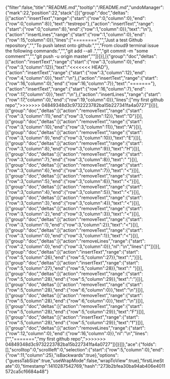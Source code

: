 {"filter":false,"title":"README.md","tooltip":"/README.md","undoManager":{"mark":22,"position":22,"stack":[[{"group":"doc","deltas":[{"action":"insertText","range":{"start":{"row":0,"column":0},"end":{"row":0,"column":8}},"text":"testrepo"},{"action":"insertText","range":{"start":{"row":0,"column":8},"end":{"row":1,"column":0}},"text":"\n"},{"action":"insertLines","range":{"start":{"row":1,"column":0},"end":{"row":15,"column":0}},"lines":["========","","Just a test Github repository","","To push latest onto github:","","From cloud9 terminal issue the following commands:","","git add --all .","","git commit -m \"some comment\"","","git push -u origin master",""]}]}],[{"group":"doc","deltas":[{"action":"insertText","range":{"start":{"row":3,"column":0},"end":{"row":3,"column":12}},"text":"<<<<<<< HEAD"},{"action":"insertText","range":{"start":{"row":3,"column":12},"end":{"row":4,"column":0}},"text":"\n"},{"action":"insertText","range":{"start":{"row":16,"column":0},"end":{"row":16,"column":7}},"text":"======="},{"action":"insertText","range":{"start":{"row":16,"column":7},"end":{"row":17,"column":0}},"text":"\n"},{"action":"insertLines","range":{"start":{"row":17,"column":0},"end":{"row":19,"column":0}},"lines":["my first github repo",">>>>>>> 04849348d3c9732223782ba15b227341fa4a0727"]}]}],[{"group":"doc","deltas":[{"action":"removeText","range":{"start":{"row":3,"column":11},"end":{"row":3,"column":12}},"text":"D"}]}],[{"group":"doc","deltas":[{"action":"removeText","range":{"start":{"row":3,"column":10},"end":{"row":3,"column":11}},"text":"A"}]}],[{"group":"doc","deltas":[{"action":"removeText","range":{"start":{"row":3,"column":9},"end":{"row":3,"column":10}},"text":"E"}]}],[{"group":"doc","deltas":[{"action":"removeText","range":{"start":{"row":3,"column":8},"end":{"row":3,"column":9}},"text":"H"}]}],[{"group":"doc","deltas":[{"action":"removeText","range":{"start":{"row":3,"column":7},"end":{"row":3,"column":8}},"text":" "}]}],[{"group":"doc","deltas":[{"action":"removeText","range":{"start":{"row":3,"column":6},"end":{"row":3,"column":7}},"text":"<"}]}],[{"group":"doc","deltas":[{"action":"removeText","range":{"start":{"row":3,"column":5},"end":{"row":3,"column":6}},"text":"<"}]}],[{"group":"doc","deltas":[{"action":"removeText","range":{"start":{"row":3,"column":4},"end":{"row":3,"column":5}},"text":"<"}]}],[{"group":"doc","deltas":[{"action":"removeText","range":{"start":{"row":3,"column":3},"end":{"row":3,"column":4}},"text":"<"}]}],[{"group":"doc","deltas":[{"action":"removeText","range":{"start":{"row":3,"column":2},"end":{"row":3,"column":3}},"text":"<"}]}],[{"group":"doc","deltas":[{"action":"removeText","range":{"start":{"row":3,"column":1},"end":{"row":3,"column":2}},"text":"<"}]}],[{"group":"doc","deltas":[{"action":"removeText","range":{"start":{"row":3,"column":0},"end":{"row":3,"column":1}},"text":"<"}]}],[{"group":"doc","deltas":[{"action":"removeLines","range":{"start":{"row":2,"column":0},"end":{"row":3,"column":0}},"nl":"\n","lines":[""]}]}],[{"group":"doc","deltas":[{"action":"insertText","range":{"start":{"row":5,"column":26},"end":{"row":5,"column":27}},"text":","}]}],[{"group":"doc","deltas":[{"action":"insertText","range":{"start":{"row":5,"column":27},"end":{"row":5,"column":28}},"text":" "}]}],[{"group":"doc","deltas":[{"action":"removeText","range":{"start":{"row":5,"column":28},"end":{"row":5,"column":29}},"text":":"}]}],[{"group":"doc","deltas":[{"action":"removeText","range":{"start":{"row":5,"column":28},"end":{"row":6,"column":0}},"text":"\n"}]}],[{"group":"doc","deltas":[{"action":"removeText","range":{"start":{"row":5,"column":28},"end":{"row":6,"column":0}},"text":"\n"}]}],[{"group":"doc","deltas":[{"action":"removeText","range":{"start":{"row":5,"column":28},"end":{"row":5,"column":29}},"text":"F"}]}],[{"group":"doc","deltas":[{"action":"insertText","range":{"start":{"row":5,"column":28},"end":{"row":5,"column":29}},"text":"f"}]}],[{"group":"doc","deltas":[{"action":"removeLines","range":{"start":{"row":12,"column":0},"end":{"row":16,"column":0}},"nl":"\n","lines":["","=======","my first github repo",">>>>>>> 04849348d3c9732223782ba15b227341fa4a0727"]}]}]]},"ace":{"folds":[],"scrolltop":0,"scrollleft":0,"selection":{"start":{"row":5,"column":0},"end":{"row":11,"column":25},"isBackwards":true},"options":{"guessTabSize":true,"useWrapMode":false,"wrapToView":true},"firstLineState":0},"timestamp":1410287542769,"hash":"273b2bfea30ba94ab406e4011572ca5cf6684a48"}